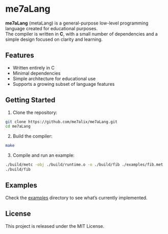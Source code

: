 # me7aLang

**me7aLang** (metaLang) is a general-purpose low-level programming language created for educational purposes.  
The compiler is written in **C**, with a small number of dependencies and a simple design focused on clarity and learning.

## Features
- Written entirely in C
- Minimal dependencies
- Simple architecture for educational use
- Supports a growing subset of language features

## Getting Started
1. Clone the repository:
```bash
git clone https://github.com/me7alix/me7aLang.git
cd me7aLang
```

2. Build the compiler:
```bash
make
```

3. Compile and run an example:
```bash
./build/metc -obj ./build/runtime.o -o ./build/fib ./examples/fib.met
./build/fib
```

## Examples

Check the [examples](./examples) directory to see what’s currently implemented.

## License

This project is released under the MIT License.
